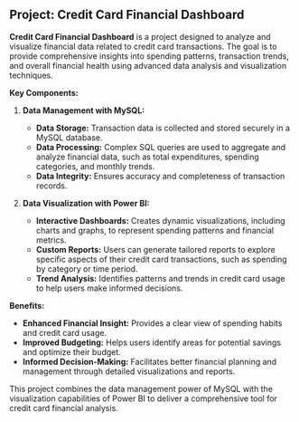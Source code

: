 ## Project: Credit Card Financial Dashboard

**Credit Card Financial Dashboard** is a project designed to analyze and visualize financial data related to credit card transactions. The goal is to provide comprehensive insights into spending patterns, transaction trends, and overall financial health using advanced data analysis and visualization techniques.

**Key Components:**

1. **Data Management with MySQL:**
   - **Data Storage:** Transaction data is collected and stored securely in a MySQL database.
   - **Data Processing:** Complex SQL queries are used to aggregate and analyze financial data, such as total expenditures, spending categories, and monthly trends.
   - **Data Integrity:** Ensures accuracy and completeness of transaction records.

2. **Data Visualization with Power BI:**
   - **Interactive Dashboards:** Creates dynamic visualizations, including charts and graphs, to represent spending patterns and financial metrics.
   - **Custom Reports:** Users can generate tailored reports to explore specific aspects of their credit card transactions, such as spending by category or time period.
   - **Trend Analysis:** Identifies patterns and trends in credit card usage to help users make informed decisions.

**Benefits:**
- **Enhanced Financial Insight:** Provides a clear view of spending habits and credit card usage.
- **Improved Budgeting:** Helps users identify areas for potential savings and optimize their budget.
- **Informed Decision-Making:** Facilitates better financial planning and management through detailed visualizations and reports.

This project combines the data management power of MySQL with the visualization capabilities of Power BI to deliver a comprehensive tool for credit card financial analysis.


